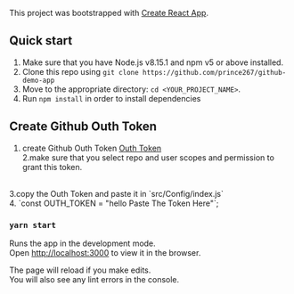This project was bootstrapped with [Create React App](https://github.com/facebook/create-react-app).

## Quick start

1.  Make sure that you have Node.js v8.15.1 and npm v5 or above installed.
2.  Clone this repo using `git clone https://github.com/prince267/github-demo-app`
3.  Move to the appropriate directory: `cd <YOUR_PROJECT_NAME>`.<br />
4.  Run `npm install` in order to install dependencies <br />
   
## Create Github Outh Token 
1. create Github Outh Token [Outh Token](https://docs.github.com/en/github/authenticating-to-github/creating-a-personal-access-token)<br/>
2.make sure that you select repo and user scopes and permission to grant this token.
<br/>
3.copy the Outh Token and paste it in `src/Config/index.js`<br/>
4. `const OUTH_TOKEN = "hello Paste The Token Here"`;

### `yarn start`

Runs the app in the development mode.<br />
Open [http://localhost:3000](http://localhost:3000) to view it in the browser.

The page will reload if you make edits.<br />
You will also see any lint errors in the console.


